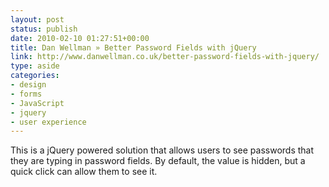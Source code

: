 ```yaml
---
layout: post
status: publish
date: 2010-02-10 01:27:51+00:00
title: Dan Wellman » Better Password Fields with jQuery
link: http://www.danwellman.co.uk/better-password-fields-with-jquery/
type: aside
categories:
- design
- forms
- JavaScript
- jquery
- user experience
---
```


This is a jQuery powered solution that allows users to see passwords that they are typing in password fields. By default, the value is hidden, but a quick click can allow them to see it.
